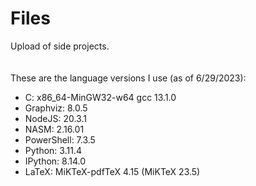 # Files
Upload of side projects.
<br><br><br>
These are the language versions I use (as of 6/29/2023):
- C: x86_64-MinGW32-w64 gcc 13.1.0
- Graphviz: 8.0.5
- NodeJS: 20.3.1
- NASM: 2.16.01
- PowerShell: 7.3.5
- Python: 3.11.4
- IPython: 8.14.0
- LaTeX: MiKTeX-pdfTeX 4.15 (MiKTeX 23.5)
